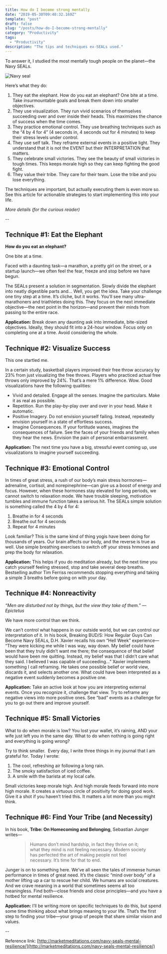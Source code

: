 ```yaml
---
title: How do I become strong mentally
date: "2019-05-30T09:40:32.169Z"
template: "post"
draft: false
slug: "/posts/how-do-I-become-strong-mentally"
category: "Productivity"
tags:
  - "Productivity"
description: "The tips and techniques ex-SEALs used."
---
```


To answer it, I studied the most mentally tough people on the planet—the Navy SEALs.

![Navy seal](/media/productivity/navyseals.jpg)


Here’s what they do:

1. They eat the elephant. How do you eat an elephant? One bite at a time. Take insurmountable goals and break them down into smaller objectives.
2. They use visualization. They run vivid scenarios of themselves succeeding over and over inside their heads. This maximizes the chance of success when the time comes.
3. They practice emotional control. They use breathing techniques such as the “4 by 4 for 4” (4 seconds in, 4 seconds out for 4 minutes) to keep their stress levels under control.
4. They use self talk. They reframe external events in a positive light. They understand that it is not the EVENT but their INTERPRETATION that matters.
5. They celebrate small victories. They see the beauty of small victories in tough times. This keeps morale high so they can keep fighting the good fight.
6. They value their tribe. They care for their team. Lose the tribe and you lose everything.

The techniques are important, but actually executing them is even more so. See this article for actionable strategies to start implementing this into your life.

*More details (for the curious reader)*

--

## Technique #1: Eat the Elephant

**How do you eat an elephant?**

One bite at a time.

Faced with a daunting task—a marathon, a pretty girl on the street, or a startup launch—we often feel the fear, freeze and stop before we have begun.

The SEALs present a solution in segmentation. Slowly divide the elephant into neatly digestible parts and… Well, you get the idea. Take your challenge one tiny step at a time. It’s cliche, but it works.
You’ll see many ultra-marathoners and triathletes doing this. They focus on the next immediate objective—the next point in the horizon—and prevent their minds from passing to the entire race.

**Application:** Break down any daunting ask into immediate, bite-sized objectives. Ideally, they should fit into a 24-hour window. Focus only on completing one at a time. Avoid considering the whole.

## Technique #2: Visualize Success

This one startled me.

In a certain study, basketball players improved their free throw accuracy by 23% from just visualizing the free throws. Players who practiced actual free throws only improved by 24%. That’s a mere 1% difference. Wow.
Good visualizations have the following qualities:

* Vivid and detailed. Engage all the senses. Imagine the particulars. Make it as real as possible.
* Repetition. Run the play-by-play over and over in your head. Make it automatic.
* Positive Imagery. Do not envision yourself failing. Instead, repeatedly envision yourself in a state of effortless success.
* Imagine Consequences. If your fortitude wanes, imagines the consequences of failure. See the faces of your friends and family when they hear the news. Envision the pain of personal embarrassment.

**Application:** The next time you have a big, stressful event coming up, use visualizations to imagine yourself succeeding.

## Technique #3: Emotional Control

In times of great stress, a rush of our body’s main stress hormones—adrenaline, cortisol, and norepinephrine—can give us a boost of energy and focus.
However, when these hormones stay elevated for long periods, we cannot switch to relaxation mode. We have trouble sleeping, motivation tumbles and immune function takes a serious hit.
The SEALs simple solution is something called the 4 by 4 for 4:

1. Breathe in for 4 seconds
2. Breathe out for 4 seconds
3. Repeat for 4 minutes

Look familiar? This is the same kind of thing yogis have been doing for thousands of years. Our brain affects our body, and the reverse is true as well.
Use simple breathing exercises to switch off your stress hrmones and prep the body for relaxation.

**Application:** This helps if you do meditation already, but the next time you catch yourself feeling stressed, stop and take several deep breaths. Bestselling author Tim Ferriss recommends stopping everything and taking a simple 3 breaths before going on with your day.

## Technique #4: Nonreactivity

*“Men are disturbed not by things, but the view they take of them.” —Epictetus*

We have more control than we think.

We can’t control what happens in our outside world, but we can control our interpretation of it.
In his book, Breaking BUD/S: How Regular Guys Can Become Navy SEALs, D.H. Xavier recalls his own “Hell Week” experience—
“They were kicking me while I was way, way down. My belief could have been that they truly didn’t want me there; the consequence of that belief would have been me quitting. Instead, my belief was that I didn’t care what they said. I believed I was capable of succeeding…”
Xavier implements something I call reframing. He takes one possible belief or world view, discards it, and selects another one. What could have been interpreted as a negative event suddenly becomes a positive one.

**Application:** Take an active look at how you are interpreting external events. Once you recognize it, challenge that view. Try to reframe any negative views into more positive ones. See “bad” events as a challenge for you to go out there and improve yourself.

## Technique #5: Small Victories

What to do when morale is low? You lost your wallet, it’s raining, AND your wife just left you in the same day. What to do when nothing is going right and everything is going wrong?

Try to think smaller.  Every day, I write three things in my journal that I am grateful for.
Today I wrote:

1. The cool, refreshing air following a long rain.
2. The smoky satisfaction of iced coffee.
3. A smile with the barista at my local cafe.

Small victories keep morale high. And high morale feeds forward into more high morale. It creates a virtuous circle of positivity for doing good work.
Give it a shot if you haven’t tried this. It matters a lot more than you might think.

## Technique #6: Find Your Tribe (and Necessity)

In his book, **Tribe: On Homecoming and Belonging**, Sebastian Junger writes—

<figure>
	<blockquote>
		<p>Humans don’t mind hardship, in fact they thrive on it; what they mind is not feeling necessary. Modern society has perfected the art of making people not feel necessary. It’s time for that to end.</p>
	</blockquote>
</figure>

Junger is on to something here. We’ve all seen the tales of immense human performance in times of great need. It’s the classic “mind over body” of a mother lifting up a car to rescue her child.
We humans are social creatures. And we crave meaning in a world that sometimes seems all too meaningless.
Find both—close friends and close principles—and you have a hotbed for mental resilience.

**Application:** I’ll be writing more on specific techniques to do this, but spend some time thinking about what brings meaning to your life. That’s the first step to finding your tribe—your group of people that share similar vision and values.

--

Reference link: [http://marketmeditations.com/navy-seals-mental-resilience/](http://marketmeditations.com/navy-seals-mental-resilience/)
